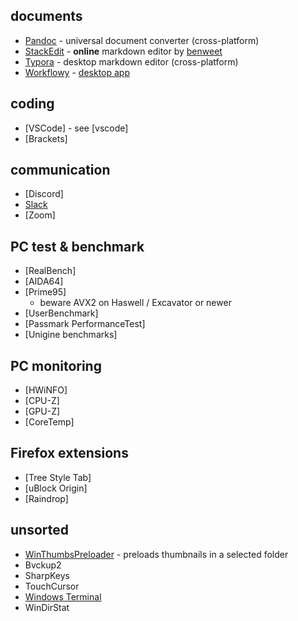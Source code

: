 ## documents
- [Pandoc](https://pandoc.org) - universal document converter (cross-platform)
- [StackEdit](https://stackedit.io/app#) - **online** markdown editor by [benweet](https://github.com/benweet)
- [Typora](https://typora.io/) - desktop markdown editor (cross-platform)
- [Workflowy](https://workflowy.com) - [desktop app](https://workflowy.com/downloads/)

## coding
- [VSCode] - see [vscode]
- [Brackets]

## communication
- [Discord]
- [Slack](https://slack.com/)
- [Zoom]

## PC test & benchmark
- [RealBench]
- [AIDA64]
- [Prime95] 
  - beware AVX2 on Haswell / Excavator or newer
- [UserBenchmark]
- [Passmark PerformanceTest]
- [Unigine benchmarks]

## PC monitoring
- [HWiNFO]
- [CPU-Z]
- [GPU-Z]
- [CoreTemp]

## Firefox extensions
- [Tree Style Tab]
- [uBlock Origin]
- [Raindrop]

## unsorted
- [WinThumbsPreloader] - preloads thumbnails in a selected folder
- Bvckup2
- SharpKeys
- TouchCursor
- [Windows Terminal]  
- WinDirStat  
    
[WinThumbsPreloader]: https://github.com/bruhov/WinThumbsPreloader/
[Windows Terminal]: https://www.microsoft.com/en-us/p/windows-terminal/9n0dx20hk701

